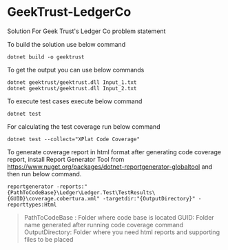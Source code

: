 # GeekTrust-LedgerCo
Solution For Geek Trust's Ledger Co problem statement

To build the solution use below command

```
dotnet build -o geektrust
```
To get the output you can use below commands

```
dotnet geektrust/geektrust.dll Input_1.txt
dotnet geektrust/geektrust.dll Input_2.txt
```

To execute test cases execute below command

```
dotnet test
```
For calculating the test coverage run below command 

```
dotnet test --collect="XPlat Code Coverage"
```

To generate coverage report in html format after generating code coverage report, install Report Generator Tool from https://www.nuget.org/packages/dotnet-reportgenerator-globaltool and then run below command.

```
reportgenerator -reports:"{PathToCodeBase}\Ledger\Ledger.Test\TestResults\{GUID}\coverage.cobertura.xml" -targetdir:"{OutputDirectory}" -reporttypes:Html
```
>PathToCodeBase : Folder where code base is located
>GUID: Folder name generated after running code coverage command
>OutputDirectory: Folder where you need html reports and supporting files to be placed


